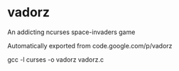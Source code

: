 # vadorz
An addicting ncurses space-invaders game

Automatically exported from code.google.com/p/vadorz

gcc -l curses -o vadorz vadorz.c
